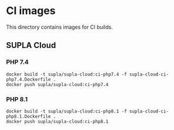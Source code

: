 # CI images

This directory contains images for CI builds.

## SUPLA Cloud

### PHP 7.4

```
docker build -t supla/supla-cloud:ci-php7.4 -f supla-cloud-ci-php7.4.Dockerfile .
docker push supla/supla-cloud:ci-php7.4
```

### PHP 8.1

```
docker build -t supla/supla-cloud:ci-php8.1 -f supla-cloud-ci-php8.1.Dockerfile .
docker push supla/supla-cloud:ci-php8.1
```
